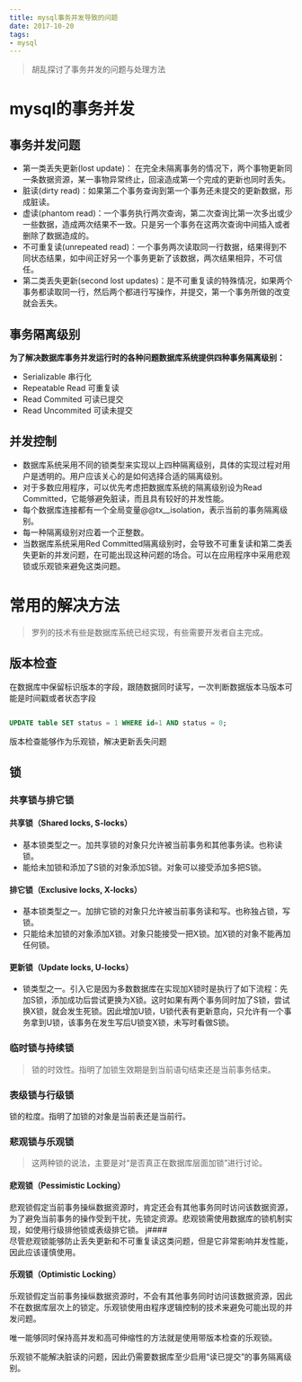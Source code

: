 ```yaml
---
title: mysql事务并发导致的问题
date: 2017-10-20
tags: 
- mysql
---
```

> 胡乱探讨了事务并发的问题与处理方法

# mysql的事务并发

## 事务并发问题

* 第一类丢失更新(lost update)： 在完全未隔离事务的情况下，两个事物更新同一条数据资源，某一事物异常终止，回滚造成第一个完成的更新也同时丢失。
* 脏读(dirty read)：如果第二个事务查询到第一个事务还未提交的更新数据，形成脏读。
* 虚读(phantom read)：一个事务执行两次查询，第二次查询比第一次多出或少一些数据，造成两次结果不一致。只是另一个事务在这两次查询中间插入或者删除了数据造成的。
* 不可重复读(unrepeated read)：一个事务两次读取同一行数据，结果得到不同状态结果，如中间正好另一个事务更新了该数据，两次结果相异，不可信任。
* 第二类丢失更新(second lost updates)：是不可重复读的特殊情况，如果两个事务都读取同一行，然后两个都进行写操作，并提交，第一个事务所做的改变就会丢失。

## 事务隔离级别

**为了解决数据库事务并发运行时的各种问题数据库系统提供四种事务隔离级别：**

* Serializable 串行化
* Repeatable Read 可重复读
* Read Commited 可读已提交
* Read Uncommited 可读未提交

## 并发控制

* 数据库系统采用不同的锁类型来实现以上四种隔离级别，具体的实现过程对用户是透明的。用户应该关心的是如何选择合适的隔离级别。
* 对于多数应用程序，可以优先考虑把数据库系统的隔离级别设为Read Committed，它能够避免脏读，而且具有较好的并发性能。
* 每个数据库连接都有一个全局变量@@tx__isolation，表示当前的事务隔离级别。
* 每一种隔离级别对应着一个正整数。
* 当数据库系统采用Red Committed隔离级别时，会导致不可重复读和第二类丢失更新的并发问题，在可能出现这种问题的场合。可以在应用程序中采用悲观锁或乐观锁来避免这类问题。

# 常用的解决方法

> 罗列的技术有些是数据库系统已经实现，有些需要开发者自主完成。

## 版本检查

在数据库中保留标识版本的字段，跟随数据同时读写，一次判断数据版本马版本可能是时间戳或者状态字段

```sql

UPDATE table SET status = 1 WHERE id=1 AND status = 0;

```

版本检查能够作为乐观锁，解决更新丢失问题


## 锁

### 共享锁与排它锁

#### 共享锁（Shared locks, S-locks）

* 基本锁类型之一。加共享锁的对象只允许被当前事务和其他事务读。也称读锁。
* 能给未加锁和添加了S锁的对象添加S锁。对象可以接受添加多把S锁。

#### 排它锁（Exclusive locks, X-locks）

* 基本锁类型之一。加排它锁的对象只允许被当前事务读和写。也称独占锁，写锁。
* 只能给未加锁的对象添加X锁。对象只能接受一把X锁。加X锁的对象不能再加任何锁。

#### 更新锁（Update locks, U-locks）

* 锁类型之一。引入它是因为多数数据库在实现加X锁时是执行了如下流程：先加S锁，添加成功后尝试更换为X锁。这时如果有两个事务同时加了S锁，尝试换X锁，就会发生死锁。因此增加U锁，U锁代表有更新意向，只允许有一个事务拿到U锁，该事务在发生写后U锁变X锁，未写时看做S锁。

### 临时锁与持续锁

> 锁的时效性。指明了加锁生效期是到当前语句结束还是当前事务结束。

### 表级锁与行级锁

锁的粒度。指明了加锁的对象是当前表还是当前行。

### 悲观锁与乐观锁

> 这两种锁的说法，主要是对“是否真正在数据库层面加锁”进行讨论。

#### 悲观锁（Pessimistic Locking）

悲观锁假定当前事务操纵数据资源时，肯定还会有其他事务同时访问该数据资源，为了避免当前事务的操作受到干扰，先锁定资源。悲观锁需使用数据库的锁机制实现，如使用行级排他锁或表级排它锁。
j####   
尽管悲观锁能够防止丢失更新和不可重复读这类问题，但是它非常影响并发性能，因此应该谨慎使用。

#### 乐观锁（Optimistic Locking）

乐观锁假定当前事务操纵数据资源时，不会有其他事务同时访问该数据资源，因此不在数据库层次上的锁定。乐观锁使用由程序逻辑控制的技术来避免可能出现的并发问题。

唯一能够同时保持高并发和高可伸缩性的方法就是使用带版本检查的乐观锁。

乐观锁不能解决脏读的问题，因此仍需要数据库至少启用“读已提交”的事务隔离级别。

